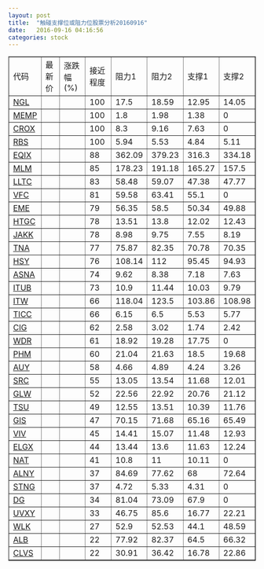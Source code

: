 ```yaml
---
layout: post
title:  "触碰支撑位或阻力位股票分析20160916"
date:   2016-09-16 04:16:56
categories: stock
---
```

<script type="text/javascript">
var stockList = []
stockList.push('gb_ngl');
stockList.push('gb_memp');
stockList.push('gb_crox');
stockList.push('gb_rbs');
stockList.push('gb_eqix');
stockList.push('gb_mlm');
stockList.push('gb_lltc');
stockList.push('gb_vfc');
stockList.push('gb_eme');
stockList.push('gb_htgc');
stockList.push('gb_jakk');
stockList.push('gb_tna');
stockList.push('gb_hsy');
stockList.push('gb_asna');
stockList.push('gb_itub');
stockList.push('gb_itw');
stockList.push('gb_ticc');
stockList.push('gb_cig');
stockList.push('gb_wdr');
stockList.push('gb_phm');
stockList.push('gb_auy');
stockList.push('gb_src');
stockList.push('gb_glw');
stockList.push('gb_tsu');
stockList.push('gb_gis');
stockList.push('gb_viv');
stockList.push('gb_elgx');
stockList.push('gb_nat');
stockList.push('gb_alny');
stockList.push('gb_stng');
stockList.push('gb_dg');
stockList.push('gb_uvxy');
stockList.push('gb_wlk');
stockList.push('gb_alb');
stockList.push('gb_clvs');
</script>
<table border="1">
 <tr>
 <td>代码</td>
 <td>最新价</td>
 <td>涨跌幅(%)</td>
 <td>接近程度</td>
 <td>阻力1</td>
 <td>阻力2</td>
 <td>支撑1</td>
 <td>支撑2</td>
</tr>
  <tr id="ngl" class="red">
  <td><a href="http://stock.finance.sina.com.cn/usstock/quotes/NGL.html" target="_blank">NGL</a></td><td></td><td></td><td>100</td><td>17.5</td><td>18.59</td><td>12.95</td><td>14.05</td></tr>
  <tr id="memp" class="red">
  <td><a href="http://stock.finance.sina.com.cn/usstock/quotes/MEMP.html" target="_blank">MEMP</a></td><td></td><td></td><td>100</td><td>1.8</td><td>1.98</td><td>1.38</td><td>0</td></tr>
  <tr id="crox" class="red">
  <td><a href="http://stock.finance.sina.com.cn/usstock/quotes/CROX.html" target="_blank">CROX</a></td><td></td><td></td><td>100</td><td>8.3</td><td>9.16</td><td>7.63</td><td>0</td></tr>
  <tr id="rbs" class="green">
  <td><a href="http://stock.finance.sina.com.cn/usstock/quotes/RBS.html" target="_blank">RBS</a></td><td></td><td></td><td>100</td><td>5.94</td><td>5.53</td><td>4.84</td><td>5.11</td></tr>
  <tr id="eqix" class="red">
  <td><a href="http://stock.finance.sina.com.cn/usstock/quotes/EQIX.html" target="_blank">EQIX</a></td><td></td><td></td><td>88</td><td>362.09</td><td>379.23</td><td>316.3</td><td>334.18</td></tr>
  <tr id="mlm" class="red">
  <td><a href="http://stock.finance.sina.com.cn/usstock/quotes/MLM.html" target="_blank">MLM</a></td><td></td><td></td><td>85</td><td>178.23</td><td>191.18</td><td>165.27</td><td>157.5</td></tr>
  <tr id="lltc" class="green">
  <td><a href="http://stock.finance.sina.com.cn/usstock/quotes/LLTC.html" target="_blank">LLTC</a></td><td></td><td></td><td>83</td><td>58.48</td><td>59.07</td><td>47.38</td><td>47.77</td></tr>
  <tr id="vfc" class="green">
  <td><a href="http://stock.finance.sina.com.cn/usstock/quotes/VFC.html" target="_blank">VFC</a></td><td></td><td></td><td>81</td><td>59.58</td><td>63.41</td><td>55.1</td><td>0</td></tr>
  <tr id="eme" class="red">
  <td><a href="http://stock.finance.sina.com.cn/usstock/quotes/EME.html" target="_blank">EME</a></td><td></td><td></td><td>79</td><td>56.35</td><td>58.5</td><td>50.34</td><td>49.88</td></tr>
  <tr id="htgc" class="red">
  <td><a href="http://stock.finance.sina.com.cn/usstock/quotes/HTGC.html" target="_blank">HTGC</a></td><td></td><td></td><td>78</td><td>13.51</td><td>13.8</td><td>12.02</td><td>12.43</td></tr>
  <tr id="jakk" class="red">
  <td><a href="http://stock.finance.sina.com.cn/usstock/quotes/JAKK.html" target="_blank">JAKK</a></td><td></td><td></td><td>78</td><td>8.98</td><td>9.75</td><td>7.55</td><td>8.19</td></tr>
  <tr id="tna" class="red">
  <td><a href="http://stock.finance.sina.com.cn/usstock/quotes/TNA.html" target="_blank">TNA</a></td><td></td><td></td><td>77</td><td>75.87</td><td>82.35</td><td>70.78</td><td>70.35</td></tr>
  <tr id="hsy" class="green">
  <td><a href="http://stock.finance.sina.com.cn/usstock/quotes/HSY.html" target="_blank">HSY</a></td><td></td><td></td><td>76</td><td>108.14</td><td>112</td><td>95.45</td><td>94.93</td></tr>
  <tr id="asna" class="green">
  <td><a href="http://stock.finance.sina.com.cn/usstock/quotes/ASNA.html" target="_blank">ASNA</a></td><td></td><td></td><td>74</td><td>9.62</td><td>8.38</td><td>7.18</td><td>7.63</td></tr>
  <tr id="itub" class="red">
  <td><a href="http://stock.finance.sina.com.cn/usstock/quotes/ITUB.html" target="_blank">ITUB</a></td><td></td><td></td><td>73</td><td>10.9</td><td>11.44</td><td>10.03</td><td>9.79</td></tr>
  <tr id="itw" class="red">
  <td><a href="http://stock.finance.sina.com.cn/usstock/quotes/ITW.html" target="_blank">ITW</a></td><td></td><td></td><td>66</td><td>118.04</td><td>123.5</td><td>103.86</td><td>108.98</td></tr>
  <tr id="ticc" class="green">
  <td><a href="http://stock.finance.sina.com.cn/usstock/quotes/TICC.html" target="_blank">TICC</a></td><td></td><td></td><td>66</td><td>6.15</td><td>6.5</td><td>5.53</td><td>5.77</td></tr>
  <tr id="cig" class="red">
  <td><a href="http://stock.finance.sina.com.cn/usstock/quotes/CIG.html" target="_blank">CIG</a></td><td></td><td></td><td>62</td><td>2.58</td><td>3.02</td><td>1.74</td><td>2.42</td></tr>
  <tr id="wdr" class="green">
  <td><a href="http://stock.finance.sina.com.cn/usstock/quotes/WDR.html" target="_blank">WDR</a></td><td></td><td></td><td>61</td><td>18.92</td><td>19.28</td><td>17.75</td><td>0</td></tr>
  <tr id="phm" class="green">
  <td><a href="http://stock.finance.sina.com.cn/usstock/quotes/PHM.html" target="_blank">PHM</a></td><td></td><td></td><td>60</td><td>21.04</td><td>21.63</td><td>18.5</td><td>19.68</td></tr>
  <tr id="auy" class="red">
  <td><a href="http://stock.finance.sina.com.cn/usstock/quotes/AUY.html" target="_blank">AUY</a></td><td></td><td></td><td>58</td><td>4.66</td><td>4.89</td><td>4.24</td><td>3.26</td></tr>
  <tr id="src" class="red">
  <td><a href="http://stock.finance.sina.com.cn/usstock/quotes/SRC.html" target="_blank">SRC</a></td><td></td><td></td><td>55</td><td>13.05</td><td>13.54</td><td>11.68</td><td>12.01</td></tr>
  <tr id="glw" class="green">
  <td><a href="http://stock.finance.sina.com.cn/usstock/quotes/GLW.html" target="_blank">GLW</a></td><td></td><td></td><td>52</td><td>22.56</td><td>22.92</td><td>20.76</td><td>21.12</td></tr>
  <tr id="tsu" class="green">
  <td><a href="http://stock.finance.sina.com.cn/usstock/quotes/TSU.html" target="_blank">TSU</a></td><td></td><td></td><td>49</td><td>12.55</td><td>13.51</td><td>10.39</td><td>11.76</td></tr>
  <tr id="gis" class="green">
  <td><a href="http://stock.finance.sina.com.cn/usstock/quotes/GIS.html" target="_blank">GIS</a></td><td></td><td></td><td>47</td><td>70.15</td><td>71.68</td><td>65.16</td><td>65.49</td></tr>
  <tr id="viv" class="red">
  <td><a href="http://stock.finance.sina.com.cn/usstock/quotes/VIV.html" target="_blank">VIV</a></td><td></td><td></td><td>45</td><td>14.41</td><td>15.07</td><td>11.48</td><td>12.93</td></tr>
  <tr id="elgx" class="green">
  <td><a href="http://stock.finance.sina.com.cn/usstock/quotes/ELGX.html" target="_blank">ELGX</a></td><td></td><td></td><td>44</td><td>13.44</td><td>13.6</td><td>11.63</td><td>12.24</td></tr>
  <tr id="nat" class="green">
  <td><a href="http://stock.finance.sina.com.cn/usstock/quotes/NAT.html" target="_blank">NAT</a></td><td></td><td></td><td>41</td><td>10.8</td><td>11</td><td>10.11</td><td>0</td></tr>
  <tr id="alny" class="green">
  <td><a href="http://stock.finance.sina.com.cn/usstock/quotes/ALNY.html" target="_blank">ALNY</a></td><td></td><td></td><td>37</td><td>84.69</td><td>77.62</td><td>68</td><td>72.64</td></tr>
  <tr id="stng" class="red">
  <td><a href="http://stock.finance.sina.com.cn/usstock/quotes/STNG.html" target="_blank">STNG</a></td><td></td><td></td><td>37</td><td>4.72</td><td>5.33</td><td>4.31</td><td>0</td></tr>
  <tr id="dg" class="red">
  <td><a href="http://stock.finance.sina.com.cn/usstock/quotes/DG.html" target="_blank">DG</a></td><td></td><td></td><td>34</td><td>81.04</td><td>73.09</td><td>67.9</td><td>0</td></tr>
  <tr id="uvxy" class="green">
  <td><a href="http://stock.finance.sina.com.cn/usstock/quotes/UVXY.html" target="_blank">UVXY</a></td><td></td><td></td><td>33</td><td>46.75</td><td>85.6</td><td>16.77</td><td>22.21</td></tr>
  <tr id="wlk" class="green">
  <td><a href="http://stock.finance.sina.com.cn/usstock/quotes/WLK.html" target="_blank">WLK</a></td><td></td><td></td><td>27</td><td>52.9</td><td>52.53</td><td>44.1</td><td>48.59</td></tr>
  <tr id="alb" class="red">
  <td><a href="http://stock.finance.sina.com.cn/usstock/quotes/ALB.html" target="_blank">ALB</a></td><td></td><td></td><td>22</td><td>77.92</td><td>82.37</td><td>64.5</td><td>66.32</td></tr>
  <tr id="clvs" class="red">
  <td><a href="http://stock.finance.sina.com.cn/usstock/quotes/CLVS.html" target="_blank">CLVS</a></td><td></td><td></td><td>22</td><td>30.91</td><td>36.42</td><td>16.78</td><td>22.86</td></tr>
</table>
